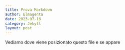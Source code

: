```yaml
---
title: Prova Markdown
author: Elmagenta
date: 2023-07-16
category: Jekyll
layout: post
---
```


Vediamo dove viene posizionato questo file e se appare
